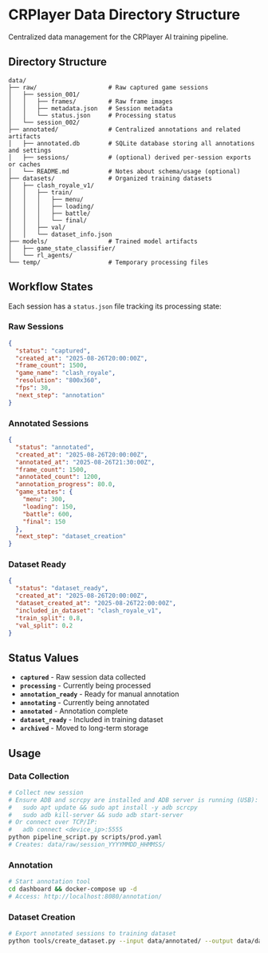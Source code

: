 # CRPlayer Data Directory Structure

Centralized data management for the CRPlayer AI training pipeline.

## Directory Structure

```
data/
├── raw/                    # Raw captured game sessions
│   ├── session_001/
│   │   ├── frames/         # Raw frame images
│   │   ├── metadata.json   # Session metadata
│   │   └── status.json     # Processing status
│   └── session_002/
├── annotated/              # Centralized annotations and related artifacts
│   ├── annotated.db        # SQLite database storing all annotations and settings
│   ├── sessions/           # (optional) derived per-session exports or caches
│   └── README.md           # Notes about schema/usage (optional)
├── datasets/               # Organized training datasets
│   ├── clash_royale_v1/
│   │   ├── train/
│   │   │   ├── menu/
│   │   │   ├── loading/
│   │   │   ├── battle/
│   │   │   └── final/
│   │   ├── val/
│   │   └── dataset_info.json
├── models/                 # Trained model artifacts
│   ├── game_state_classifier/
│   └── rl_agents/
└── temp/                   # Temporary processing files
```

## Workflow States

Each session has a `status.json` file tracking its processing state:

### Raw Sessions

```json
{
  "status": "captured",
  "created_at": "2025-08-26T20:00:00Z",
  "frame_count": 1500,
  "game_name": "clash_royale",
  "resolution": "800x360",
  "fps": 30,
  "next_step": "annotation"
}
```

### Annotated Sessions

```json
{
  "status": "annotated",
  "created_at": "2025-08-26T20:00:00Z",
  "annotated_at": "2025-08-26T21:30:00Z",
  "frame_count": 1500,
  "annotated_count": 1200,
  "annotation_progress": 80.0,
  "game_states": {
    "menu": 300,
    "loading": 150,
    "battle": 600,
    "final": 150
  },
  "next_step": "dataset_creation"
}
```

### Dataset Ready

```json
{
  "status": "dataset_ready",
  "created_at": "2025-08-26T20:00:00Z",
  "dataset_created_at": "2025-08-26T22:00:00Z",
  "included_in_dataset": "clash_royale_v1",
  "train_split": 0.8,
  "val_split": 0.2
}
```

## Status Values

- **`captured`** - Raw session data collected
- **`processing`** - Currently being processed
- **`annotation_ready`** - Ready for manual annotation
- **`annotating`** - Currently being annotated
- **`annotated`** - Annotation complete
- **`dataset_ready`** - Included in training dataset
- **`archived`** - Moved to long-term storage

## Usage

### Data Collection

```bash
# Collect new session
# Ensure ADB and scrcpy are installed and ADB server is running (USB):
#   sudo apt update && sudo apt install -y adb scrcpy
#   sudo adb kill-server && sudo adb start-server
# Or connect over TCP/IP:
#   adb connect <device_ip>:5555
python pipeline_script.py scripts/prod.yaml
# Creates: data/raw/session_YYYYMMDD_HHMMSS/
```

### Annotation

```bash
# Start annotation tool
cd dashboard && docker-compose up -d
# Access: http://localhost:8080/annotation/
```

### Dataset Creation

```bash
# Export annotated sessions to training dataset
python tools/create_dataset.py --input data/annotated/ --output data/datasets/clash_royale_v2/
```
